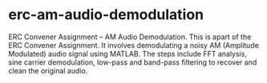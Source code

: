 # erc-am-audio-demodulation
ERC Convener Assignment – AM Audio Demodulation. This is apart of the ERC Convener Assignment. It involves demodulating a noisy AM (Amplitude Modulated) audio signal using MATLAB. The steps include FFT analysis, sine carrier demodulation, low-pass and band-pass filtering to recover and clean the original audio.
